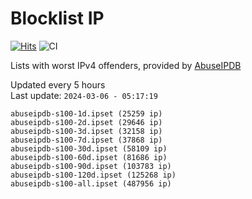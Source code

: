 # Blocklist IP

[![Hits](https://hits.seeyoufarm.com/api/count/incr/badge.svg?url=https%3A%2F%2Fgithub.com%2Fborestad%2Fblocklist-ip%2F&count_bg=%2379C83D&title_bg=%23555555&icon=&icon_color=%23E7E7E7&title=hits&edge_flat=false)](https://hits.seeyoufarm.com)  ![CI](https://img.shields.io/github/workflow/status/borestad/blocklist-ip/CI?style=flat-square)

Lists with worst IPv4 offenders, provided by [AbuseIPDB](https://www.abuseipdb.com/)

<!-- FOOTER-PLACEHOLDER -->
Updated every 5 hours<br>
Last update: `2024-03-06 - 05:17:19`
```
abuseipdb-s100-1d.ipset (25259 ip)
abuseipdb-s100-2d.ipset (29646 ip)
abuseipdb-s100-3d.ipset (32158 ip)
abuseipdb-s100-7d.ipset (37868 ip)
abuseipdb-s100-30d.ipset (58109 ip)
abuseipdb-s100-60d.ipset (81686 ip)
abuseipdb-s100-90d.ipset (103783 ip)
abuseipdb-s100-120d.ipset (125268 ip)
abuseipdb-s100-all.ipset (487956 ip)
```
